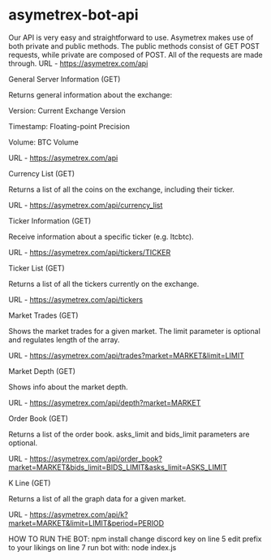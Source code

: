 # asymetrex-bot-api

Our API is very easy and straightforward to use. Asymetrex makes use of both private and public methods. The public methods consist of GET POST requests, while private are composed of POST. All of the requests are made through.
URL - https://asymetrex.com/api



General Server Information (GET)

Returns general information about the exchange:


Version: Current Exchange Version


Timestamp: Floating-point Precision


Volume: BTC Volume


URL - https://asymetrex.com/api



Currency List (GET)

Returns a list of all the coins on the exchange, including their ticker.


URL - https://asymetrex.com/api/currency_list



Ticker Information (GET)

Receive information about a specific ticker (e.g. ltcbtc).


URL - https://asymetrex.com/api/tickers/TICKER



Ticker List (GET)

Returns a list of all the tickers currently on the exchange.


URL - https://asymetrex.com/api/tickers



Market Trades (GET)

Shows the market trades for a given market. The limit parameter is optional and regulates length of the array.


URL - https://asymetrex.com/api/trades?market=MARKET&limit=LIMIT



Market Depth (GET)

Shows info about the market depth.


URL - https://asymetrex.com/api/depth?market=MARKET



Order Book (GET)

Returns a list of the order book. asks_limit and bids_limit parameters are optional.


URL - https://asymetrex.com/api/order_book?market=MARKET&bids_limit=BIDS_LIMIT&asks_limit=ASKS_LIMIT



K Line (GET)

Returns a list of all the graph data for a given market.


URL - https://asymetrex.com/api/k?market=MARKET&limit=LIMIT&period=PERIOD

HOW TO RUN THE BOT:
npm install
change discord key on line 5
edit prefix to your likings on line 7
run bot with: node index.js
